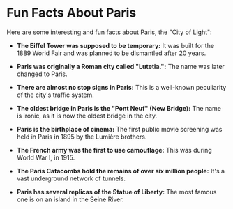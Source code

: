 # Fun Facts About Paris

Here are some interesting and fun facts about Paris, the "City of Light":

*   **The Eiffel Tower was supposed to be temporary:** It was built for the 1889 World Fair and was planned to be dismantled after 20 years.

*   **Paris was originally a Roman city called "Lutetia.":** The name was later changed to Paris.

*   **There are almost no stop signs in Paris:** This is a well-known peculiarity of the city's traffic system.

*   **The oldest bridge in Paris is the "Pont Neuf" (New Bridge):** The name is ironic, as it is now the oldest bridge in the city.

*   **Paris is the birthplace of cinema:** The first public movie screening was held in Paris in 1895 by the Lumière brothers.

*   **The French army was the first to use camouflage:** This was during World War I, in 1915.

*   **The Paris Catacombs hold the remains of over six million people:** It's a vast underground network of tunnels.

*   **Paris has several replicas of the Statue of Liberty:** The most famous one is on an island in the Seine River.
